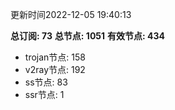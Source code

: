 更新时间2022-12-05 19:40:13

**总订阅: 73**
**总节点: 1051**
**有效节点: 434**
- trojan节点: 158
- v2ray节点: 192
- ss节点: 83
- ssr节点: 1
